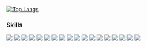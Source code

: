 [![Top Langs](https://github-readme-stats.vercel.app/api/top-langs/?username=hemanthbd&theme=midnight-purple&text_color=8f62de&hide_border=True&title_color=e3b312&custom_title=Languages&nbsp;I&nbsp;love&nbsp;apparently!&hide=Assembly,Batchfile,Java)](https://github.com/hemanthbd/Interesting)

### Skills

![](https://img.shields.io/badge/Code-Python-informational?style=plastic&logo=python&logoColor=orange&color=6a1fdb)
![](https://img.shields.io/badge/Framework-Numpy-informational?style=plastic&logo=numpy&logoColor=orange&color=6a1fdb)
![](https://img.shields.io/badge/Framework-Pandas-informational?style=plastic&logo=pandas&logoColor=orange&color=6a1fdb)
![](https://img.shields.io/badge/Framework-Pytorch-informational?style=plastic&logo=pytorch&logoColor=orange&color=6a1fdb)
![](https://img.shields.io/badge/Framework-Keras-informational?style=plastic&logo=keras&logoColor=orange&color=6a1fdb)
![](https://img.shields.io/badge/Framework-Tensorflow-informational?style=plastic&logo=tensorflow&logoColor=orange&color=6a1fdb)
![](https://img.shields.io/badge/Framework-OpenCV-informational?style=plastic&logo=opencv&logoColor=orange&color=6a1fdb)
![](https://img.shields.io/badge/Code-C++-informational?style=plastic&logo=c%2B%2B&logoColor=orange&color=6a1fdb)
![](https://img.shields.io/badge/Code-MATLAB-informational?style=plastic&logo=matlab&logoColor=orange&color=6a1fdb)
![](https://img.shields.io/badge/Code-C-informational?style=plastic&logo=c&logoColor=orange&color=6a1fdb)
![](https://img.shields.io/badge/OS-Ubuntu-informational?style=plastic&logo=ubuntu&logoColor=orange&color=6a1fdb)
![](https://img.shields.io/badge/OS-Linux-informational?style=plastic&logo=linux&logoColor=orange&color=6a1fdb)
![](https://img.shields.io/badge/IDE-Pycharm-informational?style=plastic&logo=pycharm&logoColor=orange&color=6a1fdb)
![](https://img.shields.io/badge/IDE-Jupyter-informational?style=plastic&logo=jupyter&logoColor=orange&color=6a1fdb)
![](https://img.shields.io/badge/Version&nbsp;Control-Git-informational?style=plastic&logo=git&logoColor=orange&color=6a1fdb)
![](https://img.shields.io/badge/Code-LaTeX-informational?style=plastic&logo=latex&logoColor=orange&color=6a1fdb)
![](https://img.shields.io/badge/IDE-Visual&nbsp;Studio&nbsp;Code-informational?style=plastic&logo=visual-studio-code&logoColor=orange&color=6a1fdb)
![](https://img.shields.io/badge/Database-MYSQL-informational?style=plastic&logo=mysql&logoColor=orange&color=6a1fdb)
